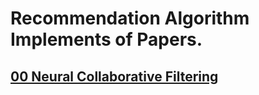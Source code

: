 # Recommendation Algorithm Implements of Papers.

## [00 Neural Collaborative Filtering](./papers/Neural%20Collaborative%20Filtering.pdf)
